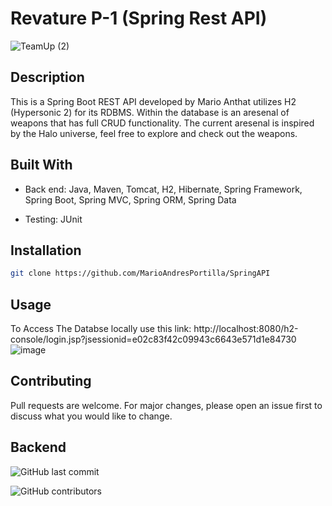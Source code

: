 # Revature P-1 (Spring Rest API)
![TeamUp (2)](https://user-images.githubusercontent.com/75400065/160467822-4ccfdcb5-766c-4f28-8151-a2e175205db3.gif)



## Description
This is a Spring Boot REST API developed by Mario Anthat utilizes H2 (Hypersonic 2) for its RDBMS. Within the database is an aresenal of weapons that has full CRUD functionality. 
The current aresenal is inspired by the Halo universe, feel free to explore and check out the weapons. 


## Built With

- Back end:
Java, Maven, Tomcat, H2, Hibernate, Spring Framework, Spring Boot, Spring MVC, Spring ORM, Spring Data 

- Testing:
JUnit


## Installation


```bash
git clone https://github.com/MarioAndresPortilla/SpringAPI
```

## Usage
To Access The Databse locally use this link:
http://localhost:8080/h2-console/login.jsp?jsessionid=e02c83f42c09943c6643e571d1e84730
![image](https://user-images.githubusercontent.com/75400065/160505187-15236f49-8b4b-4b03-ad21-254234e0c3f4.png)

## Contributing
Pull requests are welcome. For major changes, please open an issue first to discuss what you would like to change.


## Backend 

![GitHub last commit](https://img.shields.io/github/last-commit/MarioAndresPortilla/SpringAPI)

![GitHub contributors](https://img.shields.io/github/commit-activity/y/MarioAndresPortilla/SpringAPI)
